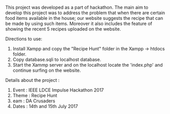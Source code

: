 This project was developed as a part of hackathon. The main aim to develop this project was to address the problem that when there are certain food items available in the house; our website suggests the recipe that can be made by using such items. Moreover it also includes the feature of showing the recent 5 recipes uploaded on the website.

Directions to use:
1. Install Xampp and copy the "Recipe Hunt" folder in the Xampp -> htdocs folder.
2. Copy database.sqli to localhost database.
3. Start the Xammp server and on the localhost locate the 'index.php' and continue surfing on the website.

Details about the project :
1. Event : IEEE LDCE Impulse Hackathon 2017
2. Theme : Recipe Hunt
3. eam : DA Crusaders
4. Dates : 14th and 15th July 2017
